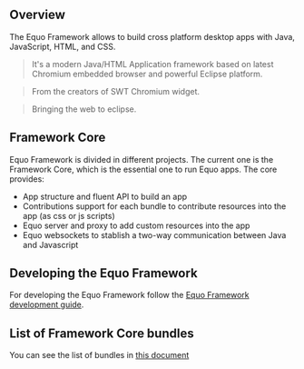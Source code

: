 ## Overview

The Equo Framework allows to build cross platform desktop apps with Java, JavaScript, HTML, and CSS.

> It's a modern Java/HTML Application framework based on latest Chromium 
embedded browser and powerful Eclipse platform. 

> From the creators of SWT Chromium widget.

> Bringing the web to eclipse.

## Framework Core

Equo Framework is divided in different projects. The current one is the Framework Core, which is the essential one to run Equo apps.
The core provides:
* App structure and fluent API to build an app
* Contributions support for each bundle to contribute resources into the app (as css or js scripts)
* Equo server and proxy to add custom resources into the app
* Equo websockets to stablish a two-way communication between Java and Javascript

## Developing the Equo Framework

For developing the Equo Framework follow the [Equo Framework development guide](https://gitlab.com/maketechnology/equo/framework/wikis/Equo-Framework-Development-Guide).

## List of Framework Core bundles

You can see the list of bundles in [this document](docs/Bundles.md)